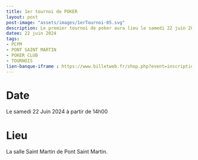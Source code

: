 ```yaml
---
title: 1er tournoi de POKER
layout: post
post-image: "assets/images/1erTournoi-05.svg"
description: Le premier tournoi de poker aura lieu le samedi 22 juin 2024.
datee: 22 juin 2024
tags:
- PCPM
- PONT SAINT MARTIN
- POKER CLUB
- TOURNOIS
lien-banque-iframe : https://www.billetweb.fr/shop.php?event=inscription-au-tournoi-de-poker-du-samedi-22juin-2024
---
```


# Date

Le samedi 22 Juin 2024 à partir de 14h00

# Lieu

La salle Saint Martin de Pont Saint Martin.

